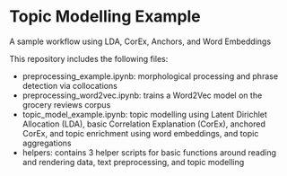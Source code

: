 # Topic Modelling Example
A sample workflow using LDA, CorEx, Anchors, and Word Embeddings 

This repository includes the following files: 
* preprocessing_example.ipynb: morphological processing and phrase detection via collocations
* preprocessing_word2vec.ipynb: trains a Word2Vec model on the grocery reviews corpus 
* topic_model_example.ipynb: topic modelling using Latent Dirichlet Allocation (LDA), basic Correlation Explanation (CorEx), anchored CorEx, and topic enrichment using word embeddings, and topic aggregations
* helpers: contains 3 helper scripts for basic functions around reading and rendering data, text preprocessing, and topic modelling
